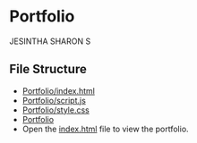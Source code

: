 # Portfolio
JESINTHA SHARON S
## File Structure
- [Portfolio/index.html](Portfolio/index.html)
- [Portfolio/script.js](Portfolio/script.js)
- [Portfolio/style.css](Portfolio/style.css)
- [Portfolio](Portfolio/)
- Open the [index.html](Portfolio/index.html) file to view the portfolio.
